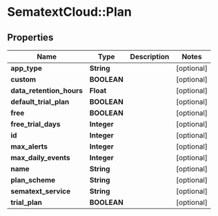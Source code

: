 # SematextCloud::Plan

## Properties
Name | Type | Description | Notes
------------ | ------------- | ------------- | -------------
**app_type** | **String** |  | [optional]
**custom** | **BOOLEAN** |  | [optional]
**data_retention_hours** | **Float** |  | [optional]
**default_trial_plan** | **BOOLEAN** |  | [optional]
**free** | **BOOLEAN** |  | [optional]
**free_trial_days** | **Integer** |  | [optional]
**id** | **Integer** |  | [optional]
**max_alerts** | **Integer** |  | [optional]
**max_daily_events** | **Integer** |  | [optional]
**name** | **String** |  | [optional]
**plan_scheme** | **String** |  | [optional]
**sematext_service** | **String** |  | [optional]
**trial_plan** | **BOOLEAN** |  | [optional]
